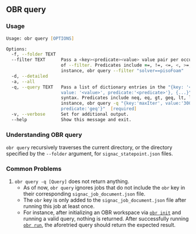 ## OBR query

### Usage
```zsh
Usage: obr query [OPTIONS]

Options:
  -f, --folder TEXT
  --filter TEXT      Pass a <key><predicate><value> value pair per occurrence
                     of --filter. Predicates include ==, !=, <=, <, >=, >. For
                     instance, obr query --filter "solver==pisoFoam"
  -d, --detailed
  -a, --all
  -q, --query TEXT   Pass a list of dictionary entries in the "{key: '<key>',
                     value: '<value>', predicate:'<predicate>'}, {...}"
                     syntax. Predicates include neq, eq, gt, geq, lt, leq. For
                     instance, obr query -q "{key:'maxIter', value:'300',
                     predicate:'geq'}"  [required]
  -v, --verbose      Set for additional output.
  --help             Show this message and exit.
```

### Understanding OBR query
`obr query` recursively traverses the current directory, or the directory specified by the `--folder` argument, for `signac_statepoint.json` files.

### Common Problems

1. `obr query -q [Query]` does not return anything.
     - As of now, `obr query` ignores jobs that do not include the `obr` key in their corresponding `signac_job_document.json` file.
     - The `obr` key is only added to the `signac_job_document.json` file after running this job at least once.
     - For instance, after initializing an OBR workspace via [`obr init`](init.md) and running a valid query, nothing is returned. After successfully running [`obr run`](run.md), the aforetried query should return the expected result.